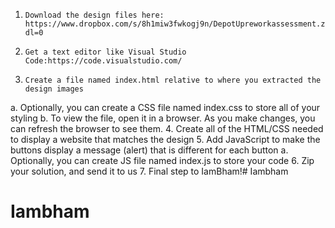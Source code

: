 1.     Download the design files here: https://www.dropbox.com/s/8h1miw3fwkogj9n/DepotUpreworkassessment.zip?dl=0
2.     Get a text editor like Visual Studio Code:https://code.visualstudio.com/
3.     Create a file named index.html relative to where you extracted the design images
a.     Optionally, you can create a CSS file named index.css to store all of your styling
b.     To view the file, open it in a browser. As you make changes, you can refresh the browser to see them.
4.     Create all of the HTML/CSS needed to display a website that matches the design
5.     Add JavaScript to make the buttons display a message (alert) that is different for each button
a.     Optionally, you can create JS file named index.js to store your code
6.     Zip your solution, and send it to us
7.      Final step to IamBham!# Iambham
# Iambham
